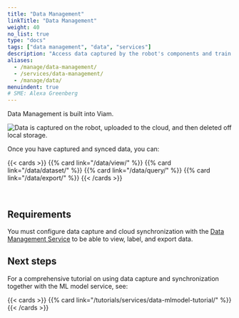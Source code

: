 ```yaml
---
title: "Data Management"
linkTitle: "Data Management"
weight: 40
no_list: true
type: "docs"
tags: ["data management", "data", "services"]
description: "Access data captured by the robot's components and train image classification and object detection models on the data."
aliases:
  - /manage/data-management/
  - /services/data-management/
  - /manage/data/
menuindent: true
# SME: Alexa Greenberg
---
```


Data Management is built into Viam.

![Data is captured on the robot, uploaded to the cloud, and then deleted off local storage.](/data/data_management.png)

Once you have captured and synced data, you can:

{{< cards >}}
{{% card link="/data/view/" %}}
{{% card link="/data/dataset/" %}}
{{% card link="/data/query/" %}}
{{% card link="/data/export/" %}}
{{< /cards >}}

<br>

## Requirements

You must configure data capture and cloud synchronization with the [Data Management Service](/build/configure/services/data/) to be able to view, label, and export data.

## Next steps

For a comprehensive tutorial on using data capture and synchronization together with the ML model service, see:

{{< cards >}}
{{% card link="/tutorials/services/data-mlmodel-tutorial/" %}}
{{< /cards >}}
